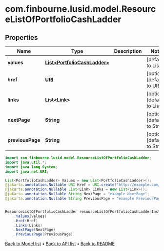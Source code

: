 # com.finbourne.lusid.model.ResourceListOfPortfolioCashLadder

## Properties

Name | Type | Description | Notes
------------ | ------------- | ------------- | -------------
**values** | [**List&lt;PortfolioCashLadder&gt;**](PortfolioCashLadder.md) |  | [default to List<PortfolioCashLadder>]
**href** | [**URI**](URI.md) |  | [optional] [default to URI]
**links** | [**List&lt;Link&gt;**](Link.md) |  | [optional] [default to List<Link>]
**nextPage** | **String** |  | [optional] [default to String]
**previousPage** | **String** |  | [optional] [default to String]

```java
import com.finbourne.lusid.model.ResourceListOfPortfolioCashLadder;
import java.util.*;
import java.lang.System;
import java.net.URI;

List<PortfolioCashLadder> Values = new List<PortfolioCashLadder>();
@jakarta.annotation.Nullable URI Href = URI.create("http://example.com/Href");
@jakarta.annotation.Nullable List<Link> Links = new List<Link>();
@jakarta.annotation.Nullable String NextPage = "example NextPage";
@jakarta.annotation.Nullable String PreviousPage = "example PreviousPage";


ResourceListOfPortfolioCashLadder resourceListOfPortfolioCashLadderInstance = new ResourceListOfPortfolioCashLadder()
    .Values(Values)
    .Href(Href)
    .Links(Links)
    .NextPage(NextPage)
    .PreviousPage(PreviousPage);
```


[Back to Model list](../README.md#documentation-for-models) &#8226; [Back to API list](../README.md#documentation-for-api-endpoints) &#8226; [Back to README](../README.md)
